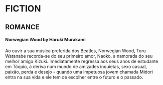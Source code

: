 # FICTION
## ROMANCE
#### Norwegian Wood by Haruki Murakami
Ao ouvir a sua música preferida dos Beatles, Norwegian Wood, Toru Watanabe recorda-se do seu primeiro amor, Naoko, a namorada do seu melhor amigo Kizuki.
Imediatamente regressa aos seus anos de estudante em Tóquio, à deriva num mundo de amizades inquietas, sexo casual, paixão, perda e desejo - quando uma impetuosa jovem chamada Midori entra na sua vida e ele tem de escolher entre o futuro e o passado.
